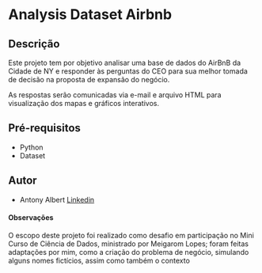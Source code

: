 # Analysis Dataset Airbnb

## Descrição
Este projeto tem por objetivo analisar uma base de dados do AirBnB da Cidade de NY e responder às perguntas do CEO para sua melhor tomada de decisão na proposta de expansão do negócio.

As respostas serão comunicadas via e-mail e arquivo HTML para visualização dos mapas e gráficos interativos.

## Pré-requisitos
- Python
- Dataset

## Autor
- Antony Albert <a href="https://www.linkedin.com/in/antonyalbertfc">Linkedin</a>


#### Observações

O escopo deste projeto foi realizado como desafio em participação no Mini Curso de Ciência de Dados, ministrado por Meigarom Lopes; foram feitas adaptações por mim, como a criação do problema de negócio, simulando alguns nomes fictícios, assim como também o contexto 

